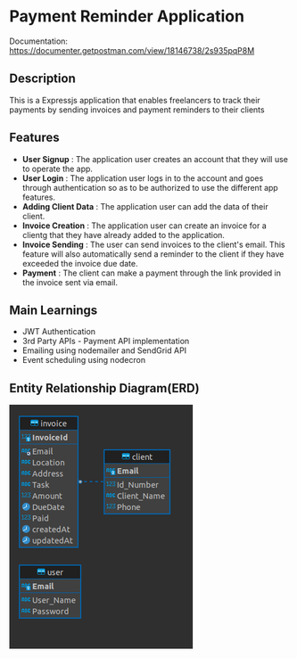 # Payment Reminder Application

Documentation: https://documenter.getpostman.com/view/18146738/2s935pqP8M

## Description
This is a Expressjs application that enables freelancers to track their payments by sending invoices and payment reminders to their clients

## Features
- <strong>User Signup</strong> : The application user creates an account that they will use to operate the app.
- <strong>User Login</strong> : The application user logs in to the account and goes through authentication so as to be authorized to use the different app features.
- <strong>Adding Client Data</strong> : The application user can add the data of their client.
- <strong>Invoice Creation</strong> : The application user can create an invoice for a clientg that they have already added to the application.
- <strong>Invoice Sending</strong> : The user can send invoices to the client's email. This feature will also automatically send a reminder to the client if they have exceeded the invoice due date.
- <strong>Payment</strong> : The client can make a payment through the link provided in the invoice sent via email.

## Main Learnings
- JWT Authentication
- 3rd Party APIs - Payment API implementation
- Emailing using nodemailer and SendGrid API
- Event scheduling using nodecron

## Entity Relationship Diagram(ERD)
![ERD](appERD.png )
